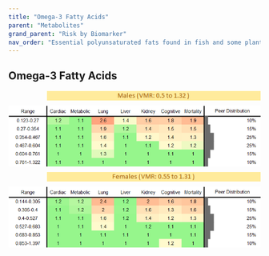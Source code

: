 ```yaml
---
title: "Omega-3 Fatty Acids"
parent: "Metabolites"
grand_parent: "Risk by Biomarker"
nav_order: "Essential polyunsaturated fats found in fish and some plants. Reduce inflammation, support heart and brain health, lower risk of chronic diseases."
---
```



## Omega-3 Fatty Acids




<div style="display: flex; flex-direction: column; gap: 10px;">

  <img src="/assets/images/vmrbiomarker_omega_3_fatty_acids__male.png" alt="Omega-3 Fatty Acids VMR Male" style="margin-left: 15%">
  <img src="/assets/images/rr_omega_3_fatty_acids__male.png" alt="Omega-3 Fatty Acids RR Male">

  <img src="/assets/images/vmrbiomarker_omega_3_fatty_acids__female.png" alt="Omega-3 Fatty Acids VMR Female" style="margin-left: 15%; ">
  <img src="/assets/images/rr_omega_3_fatty_acids__female.png" alt="Omega-3 Fatty Acids RR Female">

</div>



